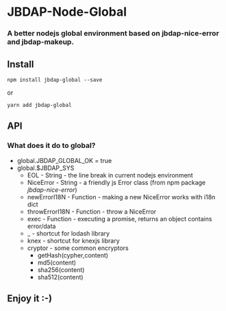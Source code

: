# JBDAP-Node-Global

### A better nodejs global environment based on jbdap-nice-error and jbdap-makeup.

## **Install**

~~~
npm install jbdap-global --save
~~~

or

~~~
yarn add jbdap-global
~~~

## **API**

### What does it do to global?

- global.JBDAP_GLOBAL_OK = true
- global.$JBDAP_SYS
    - EOL - String - the line break in current nodejs environment
    - NiceError - String - a friendly js Error class (from npm package *jbdap-nice-error*)
    - newErrorI18N - Function - making a new NiceError works with i18n dict
    - throwErrorI18N - Function - throw a NiceError
    - exec - Function - executing a promise, returns an object contains error/data
    - _ - shortcut for lodash library
    - knex - shortcut for knexjs library
    - cryptor - some common encryptors
        - getHash(cypher,content)
        - md5(content)
        - sha256(content)
        - sha512(content)

## Enjoy it :-)